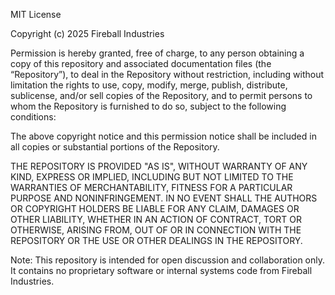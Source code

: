 MIT License

Copyright (c) 2025 Fireball Industries

Permission is hereby granted, free of charge, to any person obtaining a copy
of this repository and associated documentation files (the “Repository”), to deal
in the Repository without restriction, including without limitation the rights
to use, copy, modify, merge, publish, distribute, sublicense, and/or sell copies
of the Repository, and to permit persons to whom the Repository is furnished to do so,
subject to the following conditions:

The above copyright notice and this permission notice shall be included
in all copies or substantial portions of the Repository.

THE REPOSITORY IS PROVIDED "AS IS", WITHOUT WARRANTY OF ANY KIND, EXPRESS OR IMPLIED,
INCLUDING BUT NOT LIMITED TO THE WARRANTIES OF MERCHANTABILITY, FITNESS FOR A PARTICULAR PURPOSE
AND NONINFRINGEMENT. IN NO EVENT SHALL THE AUTHORS OR COPYRIGHT HOLDERS BE LIABLE FOR ANY CLAIM,
DAMAGES OR OTHER LIABILITY, WHETHER IN AN ACTION OF CONTRACT, TORT OR OTHERWISE, ARISING FROM,
OUT OF OR IN CONNECTION WITH THE REPOSITORY OR THE USE OR OTHER DEALINGS IN THE REPOSITORY.

Note: This repository is intended for open discussion and collaboration only. It contains
no proprietary software or internal systems code from Fireball Industries.
